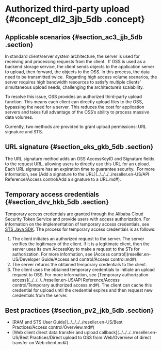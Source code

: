 # Authorized third-party upload {#concept_dl2_3jb_5db .concept}

## Applicable scenarios {#section_ac3_jjb_5db .section}

In standard client/server system architecture, the server is used for receiving and processing requests from the client.  If OSS is used as a backend storage service, the client sends objects to the application server to upload, then forward, the objects to the OSS. In this process, the data need to be transmitted twice.  Regarding high access volume scenarios, the server requires high bandwidth resources to satisfy multiple clients’ simultaneous upload needs, challenging the architecture’s scalability.

To resolve this issue, OSS provides an authorized third-party upload function. This means each client can directly upload files to the OSS, bypassing the need for a server. This reduces the cost for application servers and takes full advantage of the OSS’s ability to process massive data volumes.

Currently, two methods are provided to grant upload permissions: URL signature and STS.

## URL signature {#section_eks_gkb_5db .section}

The URL signature method adds an OSS AccessKeyID and Signature fields to the request URL, allowing users to directly use this URL for an upload. Each URL signature has an expiration time to guarantee security.  For more information, see [Add a signature to the URL](../../../../reseller.en-US/API Reference/Access control/Add a signature to a URL.md#).

## Temporary access credentials {#section_dvv_hkb_5db .section}

Temporary access credentials are granted through the Alibaba Cloud Security Token Service and provide users with access authorization. For information on the implementation of temporary access credentials, see [STS Java SDK](https://partners-intl.aliyun.com/help/doc-detail/28786.htm). The process for temporary access credentials is as follows:

1.  The client initiates an authorized request to the server. The server verifies the legitimacy of the client. If it is a legitimate client, then the server uses its own AccessKey to make a request to the STs for authorization. For more information, see [Access control](reseller.en-US/Developer Guide/Access and control/Access control.md#).
2.  The server returns the obtained temporary credentials to the client.
3.  The client uses the obtained temporary credentials to initiate an upload request to OSS. For more information, see [Temporary authorization access](../../../../reseller.en-US/API Reference/Access control/Temporary authorized access.md#). The client can cache this credential for upload until the credential expires and then request new credentials from the server.

## Best practices {#section_pv2_jkb_5db .section}

-   [RAM and STS User Guide](../../../../reseller.en-US/Best Practices/Access control/Overview.md#)
-   [Web client direct data transfer and upload callback](../../../../reseller.en-US/Best Practices/Direct upload to OSS from Web/Overview of direct transfer on Web client.md#)

